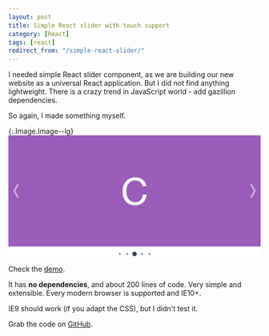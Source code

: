 ```yaml
---
layout: post
title: Simple React slider with touch support
category: [React]
tags: [react]
redirect_from: "/simple-react-slider/"
---
```


I needed simple React slider component, as we are building our new website as a universal React application.
But I did not find anything lightweight. There is a crazy trend in JavaScript world - add gazillion dependencies.

So again, I made something myself.


{:.Image.Image--lg}
[![Demo - React slider with touch support](/public/img/projects/react-slider.png)](http://stanko.github.io/react-slider/)

Check the [demo](http://stanko.github.io/react-slider/).

It has <b>no dependencies</b>, and about 200 lines of code.
Very simple and extensible. Every modern browser is supported and IE10+.

IE9 should work (if you adapt the CSS), but I didn't test it.

Grab the code on [GitHub](https://github.com/Stanko/react-slider).
